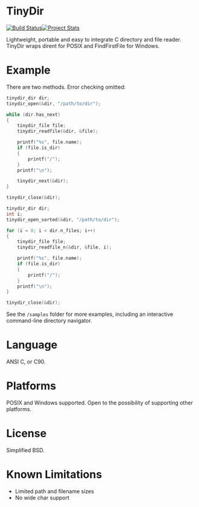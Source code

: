 TinyDir
=======
[![Build Status](https://travis-ci.org/cxong/tinydir.svg?branch=master)](https://travis-ci.org/cxong/tinydir)[![Project Stats](https://www.openhub.net/p/tinydir/widgets/project_thin_badge.gif)](https://www.openhub.net/p/tinydir)

Lightweight, portable and easy to integrate C directory and file reader. TinyDir wraps dirent for POSIX and FindFirstFile for Windows.

Example
=======

There are two methods. Error checking omitted:

```C
tinydir_dir dir;
tinydir_open(&dir, "/path/to/dir");

while (dir.has_next)
{
	tinydir_file file;
	tinydir_readfile(&dir, &file);

	printf("%s", file.name);
	if (file.is_dir)
	{
		printf("/");
	}
	printf("\n");

	tinydir_next(&dir);
}

tinydir_close(&dir);
```

```C
tinydir_dir dir;
int i;
tinydir_open_sorted(&dir, "/path/to/dir");

for (i = 0; i < dir.n_files; i++)
{
	tinydir_file file;
	tinydir_readfile_n(&dir, &file, i);

	printf("%s", file.name);
	if (file.is_dir)
	{
		printf("/");
	}
	printf("\n");
}

tinydir_close(&dir);
```

See the `/samples` folder for more examples, including an interactive command-line directory navigator.

Language
========

ANSI C, or C90.

Platforms
=========

POSIX and Windows supported. Open to the possibility of supporting other platforms.

License
=======

Simplified BSD.

Known Limitations
=================

- Limited path and filename sizes
- No wide char support
